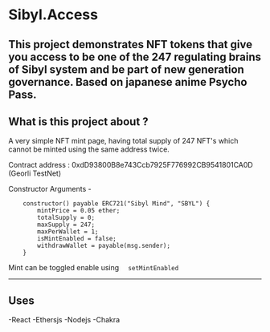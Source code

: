 # Sibyl.Access

This project demonstrates NFT tokens that give you access to be one of the 247 regulating brains of Sibyl system and be part of new generation governance.
Based on japanese anime Psycho Pass.
---

## What is this project about ? 

A very simple NFT mint page, having total supply of 247 NFT's which cannot be minted using the same address twice.

Contract address : 0xdD93800B8e743Ccb7925F776992CB9541801CA0D  (Georli TestNet)

Constructor Arguments - 
``` 
    constructor() payable ERC721("Sibyl Mind", "SBYL") {
        mintPrice = 0.05 ether;
        totalSupply = 0;
        maxSupply = 247;
        maxPerWallet = 1;
        isMintEnabled = false;
        withdrawWallet = payable(msg.sender);
    }
```

Mint can be toggled enable using ``  setMintEnabled``

---

## Uses
-React
-Ethersjs
-Nodejs
-Chakra
